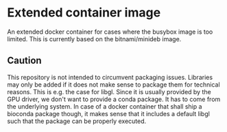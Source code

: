 # Extended container image

An extended docker container for cases where the busybox image is too limited.
This is currently based on the bitnami/minideb image.

## Caution

This repository is not intended to circumvent packaging issues. Libraries may only be added if it does not make sense to package them for technical reasons. This is e.g. the case for libgl. Since it is usually provided by the GPU driver, we don't want to provide a conda package. It has to come from the underlying system. In case of a docker container that shall ship a bioconda package though, it makes sense that it includes a default libgl such that the package can be properly executed.
